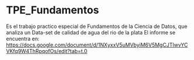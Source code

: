 # TPE_Fundamentos
Es el trabajo practico especial de Fundamentos de la Ciencia de Datos, que analiza un Data-set de calidad de agua del rio de la plata
El informe se encuentra en: https://docs.google.com/document/d/1NXyxxV5uMVbyiM6V5MgCJTIwvYCVKfq9W4ThRpqofOs/edit?tab=t.0
